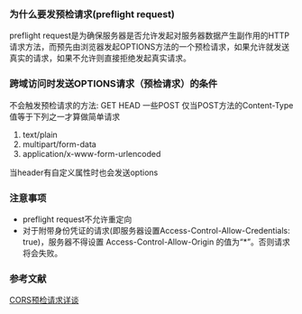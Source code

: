 
### 为什么要发预检请求(preflight request)
preflight request是为确保服务器是否允许发起对服务器数据产生副作用的HTTP请求方法，而预先由浏览器发起OPTIONS方法的一个预检请求，如果允许就发送真实的请求，如果不允许则直接拒绝发起真实请求。

### 跨域访问时发送OPTIONS请求（预检请求）的条件
不会触发预检请求的方法: GET HEAD 一些POST
仅当POST方法的Content-Type值等于下列之一才算做简单请求
1. text/plain 
2. multipart/form-data 
3. application/x-www-form-urlencoded

当header有自定义属性时也会发送options

### 注意事项
* preflight request不允许重定向
* 对于附带身份凭证的请求(即服务器设置Access-Control-Allow-Credentials: true)，服务器不得设置 Access-Control-Allow-Origin 的值为“*”。否则请求将会失败。

### 参考文献
[CORS预检请求详谈](https://www.cnblogs.com/wonyun/p/CORS_preflight.html "CORS预检请求详谈")